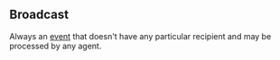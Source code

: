 ## Broadcast

Always an [event](messaging-patterns.broadcast.event.md) that doesn't have any particular recipient and may be processed by any agent.